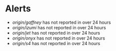 # Alerts
* *origin/gaffney* has not reported in over 24 hours
* *origin/izumi* has not reported in over 24 hours
* *origin/jet* has not reported in over 24 hours
* *origin/onyx* has not reported in over 24 hours
* *origin/s4* has not reported in over 24 hours

